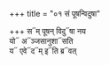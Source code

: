 +++
title = "०१ सं पूषन्विदुषा"

+++
स᳓म् पूषन् विदु᳓षा नय  
यो᳓ अ᳓ञ्जसानुशा᳓सति  
य᳓ एवे᳓द᳓म् इ᳓ति ब्र᳓वत्